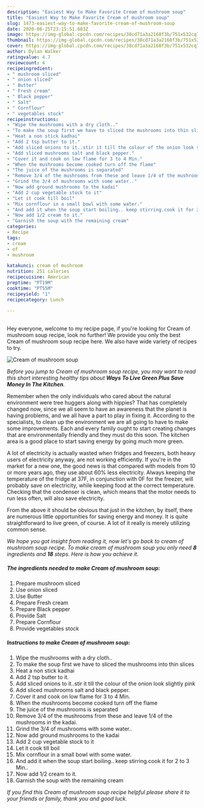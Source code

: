 ```yaml
---
description: "Easiest Way to Make Favorite Cream of mushroom soup"
title: "Easiest Way to Make Favorite Cream of mushroom soup"
slug: 1473-easiest-way-to-make-favorite-cream-of-mushroom-soup
date: 2020-06-25T23:15:51.683Z
image: https://img-global.cpcdn.com/recipes/38cd71a3a2168f3b/751x532cq70/cream-of-mushroom-soup-recipe-main-photo.jpg
thumbnail: https://img-global.cpcdn.com/recipes/38cd71a3a2168f3b/751x532cq70/cream-of-mushroom-soup-recipe-main-photo.jpg
cover: https://img-global.cpcdn.com/recipes/38cd71a3a2168f3b/751x532cq70/cream-of-mushroom-soup-recipe-main-photo.jpg
author: Dylan Walker
ratingvalue: 4.7
reviewcount: 4
recipeingredient:
- " mushroom sliced"
- " onion sliced"
- " Butter"
- " Fresh cream"
- " Black pepper"
- " Salt"
- " Cornflour"
- " vegetables stock"
recipeinstructions:
- "Wipe the mushrooms with a dry cloth.."
- "To make the soup first we have to sliced the mushrooms into thin slices"
- "Heat a non stick kadhai"
- "Add 2 tsp butter to it."
- "Add sliced onions to it..stir it till the colour of the onion look slightly pink"
- "Add sliced mushrooms salt and black pepper."
- "Cover it and cook on low flame for 3 to 4 Min."
- "When the mushrooms become cooked turn off the flame"
- "The juice of the mushrooms is separated"
- "Remove 3/4 of the mushrooms from these and leave 1/4 of the mushrooms in the kadai."
- "Grind the 3/4 of mushrooms with some water.."
- "Now add ground mushrooms to the kadai"
- "Add 2 cup vegetable stock to it"
- "Let it cook till boil"
- "Mix cornflour in a small bowl with some water."
- "And add it when the soup start boiling.. keep stirring.cook it for 2 to 3 Min.."
- "Now add 1/2 cream to it."
- "Garnish the soup with the remaining cream"
categories:
- Recipe
tags:
- cream
- of
- mushroom

katakunci: cream of mushroom 
nutrition: 251 calories
recipecuisine: American
preptime: "PT19M"
cooktime: "PT55M"
recipeyield: "1"
recipecategory: Lunch

---
```

<br>
Hey everyone, welcome to my recipe page, if you're looking for Cream of mushroom soup recipe, look no further! We provide you only the best Cream of mushroom soup recipe here. We also have wide variety of recipes to try.
<br>


![Cream of mushroom soup](https://img-global.cpcdn.com/recipes/38cd71a3a2168f3b/751x532cq70/cream-of-mushroom-soup-recipe-main-photo.jpg)

<i>Before you jump to Cream of mushroom soup recipe, you may want to read this short interesting healthy tips about 
<strong>Ways To Live Green Plus Save Money In The Kitchen</strong>.</i>
</br>

Remember when the only individuals who cared about the natural environment were tree huggers along with hippies? That has completely changed now, since we all seem to have an awareness that the planet is having problems, and we all have a part to play in fixing it. According to the specialists, to clean up the environment we are all going to have to make some improvements. Each and every family ought to start creating changes that are environmentally friendly and they must do this soon. The kitchen area is a good place to start saving energy by going much more green.

A lot of electricity is actually wasted when fridges and freezers, both heavy users of electricity anyway, are not working efficiently. If you're in the market for a new one, the good news is that compared with models from 10 or more years ago, they use about 60% less electricity. Always keeping the temperature of the fridge at 37F, in conjunction with 0F for the freezer, will probably save on electricity, while keeping food at the correct temperature. Checking that the condenser is clean, which means that the motor needs to run less often, will also save electricity.

From the above it should be obvious that just in the kitchen, by itself, there are numerous little opportunities for saving energy and money. It is quite straightforward to live green, of course. A lot of it really is merely utilizing common sense.


<i>We hope you got insight from reading it, now let's go back to cream of mushroom soup recipe. To make cream of mushroom soup you only need <strong>8</strong> ingredients and <strong>18</strong> steps. Here is how you achieve it.
</i>

##### The ingredients needed to make Cream of mushroom soup:

1. Prepare  mushroom sliced
1. Use  onion sliced
1. Use  Butter
1. Prepare  Fresh cream
1. Prepare  Black pepper
1. Provide  Salt
1. Prepare  Cornflour
1. Provide  vegetables stock


##### Instructions to make Cream of mushroom soup:

1. Wipe the mushrooms with a dry cloth..
1. To make the soup first we have to sliced the mushrooms into thin slices
1. Heat a non stick kadhai
1. Add 2 tsp butter to it.
1. Add sliced onions to it..stir it till the colour of the onion look slightly pink
1. Add sliced mushrooms salt and black pepper.
1. Cover it and cook on low flame for 3 to 4 Min.
1. When the mushrooms become cooked turn off the flame
1. The juice of the mushrooms is separated
1. Remove 3/4 of the mushrooms from these and leave 1/4 of the mushrooms in the kadai.
1. Grind the 3/4 of mushrooms with some water..
1. Now add ground mushrooms to the kadai
1. Add 2 cup vegetable stock to it
1. Let it cook till boil
1. Mix cornflour in a small bowl with some water.
1. And add it when the soup start boiling.. keep stirring.cook it for 2 to 3 Min..
1. Now add 1/2 cream to it.
1. Garnish the soup with the remaining cream


<i>If you find this Cream of mushroom soup recipe helpful please share it to your friends or family, thank you and good luck.</i>
